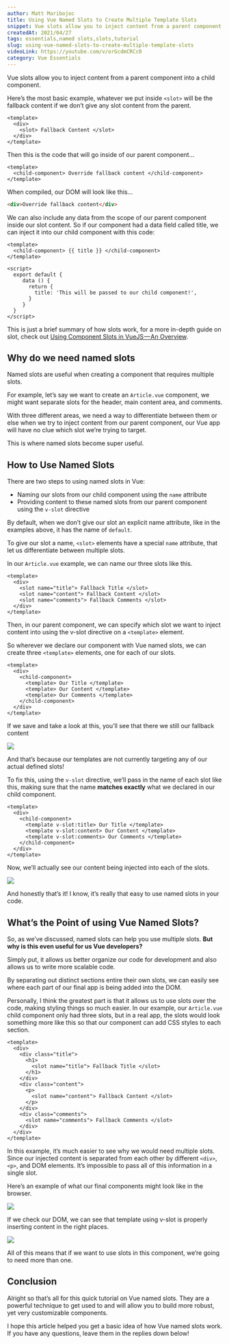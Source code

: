 ```yaml
---
author: Matt Maribojoc
title: Using Vue Named Slots to Create Multiple Template Slots
snippet: Vue slots allow you to inject content from a parent component into a child component. Learn better from videos? Here's our Youtube guide to Vue Slots! Here'
createdAt: 2021/04/27
tags: essentials,named slots,slots,tutorial
slug: using-vue-named-slots-to-create-multiple-template-slots
videoLink: https://youtube.com/v/orGcdmCRCc0
category: Vue Essentials
---
```


Vue slots allow you to inject content from a parent component into a child component.

Here’s the most basic example, whatever we put inside `<slot>` will be the fallback content if we don’t give any slot content from the parent.

```vue{}[ChildComponent.vue]
<template>
  <div>
    <slot> Fallback Content </slot>
  </div>
</template>
```

Then this is the code that will go inside of our parent component…

```vue{}[ParentComponent.vue]
<template>
  <child-component> Override fallback content </child-component>
</template>
```

When compiled, our DOM will look like this…

```html
<div>Override fallback content</div>
```

We can also include any data from the scope of our parent component inside our slot content. So if our component had a data field called title, we can inject it into our child component with this code:

```vue{}[ParentComponent.vue]
<template>
  <child-component> {{ title }} </child-component>
</template>

<script>
  export default {
     data () {
       return {
         title: 'This will be passed to our child component!',
       }
     }
  }
</script>
```

This is just a brief summary of how slots work, for a more in-depth guide on slot, check out [Using Component Slots in VueJS — An Overview](https://learnvue.co/2019/12/using-component-slots-in-vuejs%e2%80%8a-%e2%80%8aan-overview/).

## Why do we need named slots

Named slots are useful when creating a component that requires multiple slots.

For example, let’s say we want to create an `Article.vue` component, we might want separate slots for the header, main content area, and comments.

With three different areas, we need a way to differentiate between them or else when we try to inject content from our parent component, our Vue app will have no clue which slot we’re trying to target.

This is where named slots become super useful.

## How to Use Named Slots

There are two steps to using named slots in Vue:

- Naming our slots from our child component using the `name` attribute
- Providing content to these named slots from our parent component using the `v-slot` directive

By default, when we don’t give our slot an explicit name attribute, like in the examples above, it has the name of `default`.

To give our slot a name, `<slot>` elements have a special `name` attribute, that let us differentiate between multiple slots.

In our `Article.vue` example, we can name our three slots like this.

```vue{}[Article.vue]
<template>
  <div>
    <slot name="title"> Fallback Title </slot>
    <slot name="content"> Fallback Content </slot>
    <slot name="comments"> Fallback Comments </slot>
  </div>
</template>
```

Then, in our parent component, we can specify which slot we want to inject content into using the v-slot directive on a `<template>` element.

So wherever we declare our component with Vue named slots, we can create three `<template>` elements, one for each of our slots.

```vue{}[Parent.vue]
<template>
  <div>
    <child-component>
      <template> Our Title </template>
      <template> Our Content </template>
      <template> Our Comments </template>
    </child-component>
  </div>
</template>
```

If we save and take a look at this, you’ll see that there we still our fallback content

![]($BASE_URL/unnamed-slots.png)

And that’s because our templates are not currently targeting any of our actual defined slots!

To fix this, using the `v-slot` directive, we’ll pass in the name of each slot like this, making sure that the name **matches exactly** what we declared in our child component.

```vue{}[Parent.vue]
<template>
  <div>
    <child-component>
      <template v-slot:title> Our Title </template>
      <template v-slot:content> Our Content </template>
      <template v-slot:comments> Our Comments </template>
    </child-component>
  </div>
</template>
```

Now, we’ll actually see our content being injected into each of the slots.

![]($BASE_URL/named-slots.png)

And honestly that’s it! I know, it’s really that easy to use named slots in your code.

## What’s the Point of using Vue Named Slots?

So, as we’ve discussed, named slots can help you use multiple slots. **But why is this even useful for us Vue developers?**

Simply put, it allows us better organize our code for development and also allows us to write more scalable code.

By separating out distinct sections entire their own slots, we can easily see where each part of our final app is being added into the DOM.

Personally, I think the greatest part is that it allows us to use slots over the code, making styling things so much easier. In our example, our `Article.vue` child component only had three slots, but in a real app, the slots would look something more like this so that our component can add CSS styles to each section.

```vue
<template>
  <div>
    <div class="title">
      <h1>
        <slot name="title"> Fallback Title </slot>
      </h1>
    </div>
    <div class="content">
      <p>
        <slot name="content"> Fallback Content </slot>
      </p>
    </div>
    <div class="comments">
      <slot name="comments"> Fallback Comments </slot>
    </div>
  </div>
</template>
```

In this example, it’s much easier to see why we would need multiple slots. Since our injected content is separated from each other by different `<div>`, `<p>`, and DOM elements. It’s impossible to pass all of this information in a single slot.

Here’s an example of what our final components might look like in the browser.

![]($BASE_URL/example.png)

If we check our DOM, we can see that template using v-slot is properly inserting content in the right places.

![]($BASE_URL/example-dom.png)

All of this means that if we want to use slots in this component, we’re going to need more than one.

## Conclusion

Alright so that’s all for this quick tutorial on Vue named slots. They are a powerful technique to get used to and will allow you to build more robust, yet very customizable components.

I hope this article helped you get a basic idea of how Vue named slots work. If you have any questions, leave them in the replies down below!
